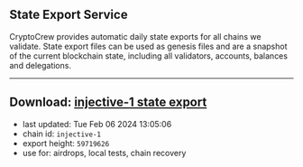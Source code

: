 ## State Export Service
CryptoCrew provides automatic daily state exports for all chains we validate. State export files can be used as genesis files and are a snapshot of the current blockchain state, including all validators, accounts, balances and delegations.

---
**Download: [injective-1 state export](https://dl.ccvalidators.com/SERVICE/injective/injective-1_export_59719626.json)**
---

- last updated: Tue Feb 06 2024 13:05:06
- chain id: `injective-1`
- export height: `59719626`
- use for: airdrops, local tests, chain recovery
